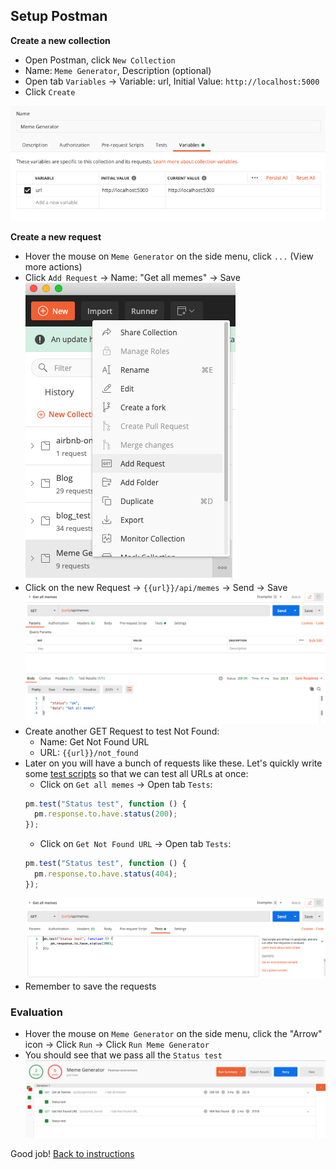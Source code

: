 ## Setup Postman

**Create a new collection**

- Open Postman, click `New Collection`
- Name: `Meme Generator`, Description (optional)
- Open tab `Variables` -> Variable: url, Initial Value: `http://localhost:5000`
- Click `Create`

![](../images/300_create_collection.png)

**Create a new request**

- Hover the mouse on `Meme Generator` on the side menu, click `...` (View more actions)
- Click `Add Request` -> Name: "Get all memes" -> Save
  ![](../images/301_create_request.png)
- Click on the new Request -> `{{url}}/api/memes` -> Send -> Save
  ![](../images/302_get_memes.png)
- Create another GET Request to test Not Found:
  - Name: Get Not Found URL
  - URL: `{{url}}/not_found`
- Later on you will have a bunch of requests like these. Let's quickly write some [test scripts](https://learning.postman.com/docs/writing-scripts/test-scripts/) so that we can test all URLs at once:
  - Click on `Get all memes` -> Open tab `Tests`:
  ```javascript
  pm.test("Status test", function () {
    pm.response.to.have.status(200);
  });
  ```
  - Click on `Get Not Found URL` -> Open tab `Tests`:
  ```javascript
  pm.test("Status test", function () {
    pm.response.to.have.status(404);
  });
  ```
  ![](../images/303_test_1.png)
- Remember to save the requests

### Evaluation

- Hover the mouse on `Meme Generator` on the side menu, click the "Arrow" icon -> Click `Run` -> Click `Run Meme Generator`
- You should see that we pass all the `Status test`
  ![](../images/304_test_2.png)

Good job! [Back to instructions](/README.md)